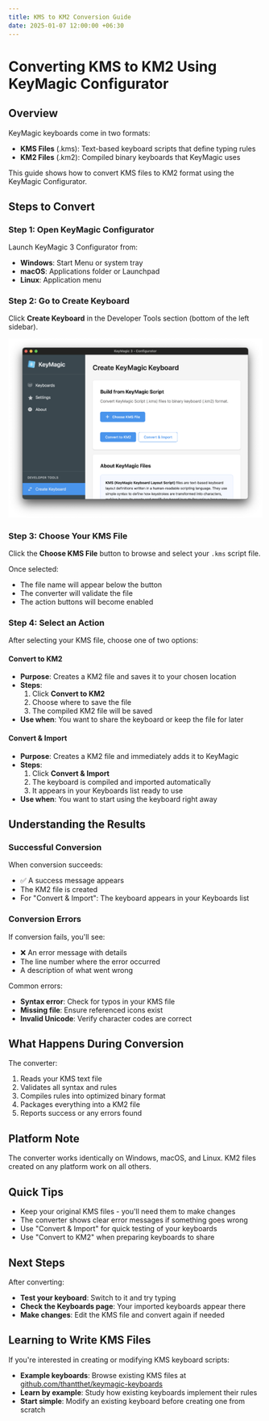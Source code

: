 ```yaml
---
title: KMS to KM2 Conversion Guide
date: 2025-01-07 12:00:00 +06:30
---
```


# Converting KMS to KM2 Using KeyMagic Configurator

## Overview

KeyMagic keyboards come in two formats:

- **KMS Files** (.kms): Text-based keyboard scripts that define typing rules
- **KM2 Files** (.km2): Compiled binary keyboards that KeyMagic uses

This guide shows how to convert KMS files to KM2 format using the KeyMagic Configurator.

## Steps to Convert

### Step 1: Open KeyMagic Configurator

Launch KeyMagic 3 Configurator from:
- **Windows**: Start Menu or system tray
- **macOS**: Applications folder or Launchpad  
- **Linux**: Application menu

### Step 2: Go to Create Keyboard

Click **Create Keyboard** in the Developer Tools section (bottom of the left sidebar).

![Create Keyboard Interface](/assets/screenshots/macos-kms-converter.png)

### Step 3: Choose Your KMS File

Click the **Choose KMS File** button to browse and select your `.kms` script file.

Once selected:
- The file name will appear below the button
- The converter will validate the file
- The action buttons will become enabled

### Step 4: Select an Action

After selecting your KMS file, choose one of two options:

#### Convert to KM2
- **Purpose**: Creates a KM2 file and saves it to your chosen location
- **Steps**:
  1. Click **Convert to KM2**
  2. Choose where to save the file
  3. The compiled KM2 file will be saved
- **Use when**: You want to share the keyboard or keep the file for later

#### Convert & Import  
- **Purpose**: Creates a KM2 file and immediately adds it to KeyMagic
- **Steps**:
  1. Click **Convert & Import**
  2. The keyboard is compiled and imported automatically
  3. It appears in your Keyboards list ready to use
- **Use when**: You want to start using the keyboard right away

## Understanding the Results

### Successful Conversion

When conversion succeeds:
- ✅ A success message appears
- The KM2 file is created
- For "Convert & Import": The keyboard appears in your Keyboards list

### Conversion Errors

If conversion fails, you'll see:
- ❌ An error message with details
- The line number where the error occurred  
- A description of what went wrong

Common errors:
- **Syntax error**: Check for typos in your KMS file
- **Missing file**: Ensure referenced icons exist
- **Invalid Unicode**: Verify character codes are correct

## What Happens During Conversion

The converter:
1. Reads your KMS text file
2. Validates all syntax and rules
3. Compiles rules into optimized binary format
4. Packages everything into a KM2 file
5. Reports success or any errors found

## Platform Note

The converter works identically on Windows, macOS, and Linux. KM2 files created on any platform work on all others.

## Quick Tips

- Keep your original KMS files - you'll need them to make changes
- The converter shows clear error messages if something goes wrong
- Use "Convert & Import" for quick testing of your keyboards
- Use "Convert to KM2" when preparing keyboards to share

## Next Steps

After converting:
- **Test your keyboard**: Switch to it and try typing
- **Check the Keyboards page**: Your imported keyboards appear there
- **Make changes**: Edit the KMS file and convert again if needed

## Learning to Write KMS Files

If you're interested in creating or modifying KMS keyboard scripts:
- **Example keyboards**: Browse existing KMS files at [github.com/thantthet/keymagic-keyboards](https://github.com/thantthet/keymagic-keyboards)
- **Learn by example**: Study how existing keyboards implement their rules
- **Start simple**: Modify an existing keyboard before creating one from scratch